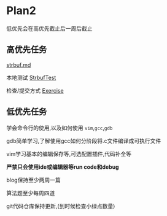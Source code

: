 # Plan2

低优先会在高优先截止后一周后截止

## 高优先任务

[strbuf.md](../project/strbuf.md)

本地测试 [StrbufTest](https://github.com/xiyou-linuxer/StrbufTest)
<!--  
2021级
开始时间  ：   2022.1.6
截止/检查时间  : 2022.1.15
-->
<!-- 
开始时间: 2022.12.14 
结束时间: 2022.12.30
-->

检查/提交方式  [Exercise](https://github.com/xiyou-linuxer/Exercise)

## 低优先任务
  学会命令行的使用,以及如何使用 `vim`,`gcc`,`gdb` 
  
  gdb简单学习,了解使用gcc如何分阶段将.c文件编译成可执行文件
  
  vim学习基本的编辑保存等,可选配置插件,代码补全等
  
  **严禁只会使用ide或编辑器等run code和debug**
  
  blog保持至少两周一篇
  
  算法题至少每周四道
  
  git代码仓库保持更新,(到时候检查小绿点数量)
